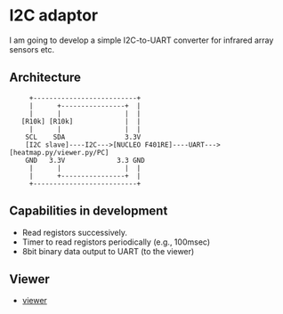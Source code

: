 # I2C adaptor

I am going to develop a simple I2C-to-UART converter for infrared array sensors etc.

## Architecture

```  
     +--------------------------+
     |      +----------------+  |
     |      |                |  |
   [R10k] [R10k]             |  |
     |      |                |  |
    SCL    SDA               3.3V
    [I2C slave]----I2C--->[NUCLEO F401RE]----UART--->[heatmap.py/viewer.py/PC]
    GND   3.3V             3.3 GND
     |      |                |  |
     |      +----------------+  |
     +--------------------------+
```

## Capabilities in development

- Read registors successively.
- Timer to read registors periodically (e.g., 100msec)
- 8bit binary data output to UART (to the viewer)

## Viewer

- [viewer](./viewer)
